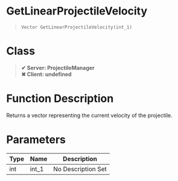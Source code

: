 # GetLinearProjectileVelocity
> `Vector GetLinearProjectileVelocity(int_1)`
# Class
> __✔ Server: ProjectileManager__  
> __✖ Client: undefined__  
# Function Description
Returns a vector representing the current velocity of the projectile.
# Parameters
Type|Name|Description
--|--|--
int|int_1|No Description Set

